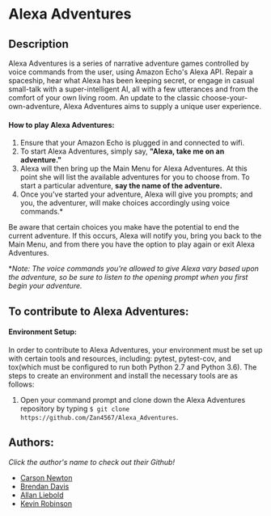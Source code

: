 # Alexa Adventures

## Description

Alexa Adventures is a series of narrative adventure games controlled by voice commands from the user, using Amazon Echo's Alexa API. Repair a spaceship, hear what Alexa has been keeping secret, or engage in casual small-talk with a super-intelligent AI, all with a few utterances and from the comfort of your own living room. An update to the classic choose-your-own-adventure, Alexa Adventures aims to supply a unique user experience.

#### How to play Alexa Adventures:
1. Ensure that your Amazon Echo is plugged in and connected to wifi.
2. To start Alexa Adventures, simply say, **"Alexa, take me on an adventure."**
3. Alexa will then bring up the Main Menu for Alexa Adventures. At this point she will list the available adventures for you to choose from. To start a particular adventure, **say the name of the adventure.**
4. Once you've started your adventure, Alexa will give you prompts; and you, the adventurer, will make choices accordingly using voice commands.*

Be aware that certain choices you make have the potential to end the current adventure. If this occurs, Alexa will notify you, bring you back to the Main Menu, and from there you have the option to play again or exit Alexa Adventures.

*_Note: The voice commands you're allowed to give Alexa vary based upon the adventure, so be sure to listen to the opening prompt when you first begin your adventure._

## To contribute to Alexa Adventures:

#### Environment Setup:

In order to contribute to Alexa Adventures, your environment must be set up with certain tools and resources, including: pytest, pytest-cov, and tox(which must be configured to run both Python 2.7 and Python 3.6). The steps to create an environment and install the necessary tools are as follows:
1. Open your command prompt and clone down the Alexa Adventures repository by typing ```$ git clone https://github.com/Zan4567/Alexa_Adventures```.

## Authors:
_Click the author's name to check out their Github!_

- [Carson Newton](https://github.com/nosrac77)
- [Brendan Davis](https://github.com/Tsarcastic)
- [Allan Liebold](https://github.com/allanliebold)
- [Kevin Robinson](https://github.com/Zan4567)
